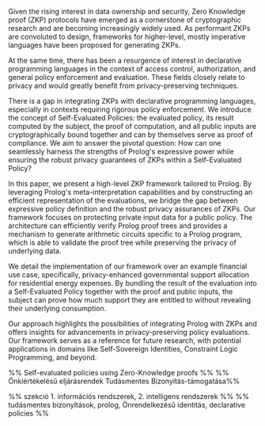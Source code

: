 Given the rising interest in data ownership and security, Zero Knowledge proof (ZKP) protocols have emerged as a cornerstone of cryptographic research and are becoming increasingly widely used. As performant ZKPs are convoluted to design, frameworks for higher-level, mostly imperative languages have been proposed for generating ZKPs.

At the same time, there has been a resurgence of interest in declarative programming languages in the context of access control, authorization, and general policy enforcement and evaluation. These fields closely relate to privacy and would greatly benefit from privacy-preserving techniques.

There is a gap in integrating ZKPs with declarative programming languages, especially in contexts requiring rigorous policy enforcement. We introduce the concept of Self-Evaluated Policies: the evaluated policy, its result computed by the subject, the proof of computation, and all public inputs are cryptographically bound together and can by themselves serve as proof of compliance. We aim to answer the pivotal question: How can one seamlessly harness the strengths of Prolog's expressive power while ensuring the robust privacy guarantees of ZKPs within a Self-Evaluated Policy?

In this paper, we present a high-level ZKP framework tailored to Prolog. By leveraging Prolog's meta-interpretation capabilities and by constructing an efficient representation of the evaluations, we bridge the gap between expressive policy definition and the robust privacy assurances of ZKPs. Our framework focuses on protecting private input data for a public policy. The architecture can efficiently verify Prolog proof trees and provides a mechanism to generate arithmetic circuits specific to a Prolog program, which is able to validate the proof tree while preserving the privacy of underlying data.

We detail the implementation of our framework over an example financial use case, specifically, privacy-enhanced governmental support allocation for residential energy expenses. By bundling the result of the evaluation into a Self-Evaluated Policy together with the proof and public inputs, the subject can prove how much support they are entitled to without revealing their underlying consumption.

Our approach highlights the possibilities of integrating Prolog with ZKPs and offers insights for advancements in privacy-preserving policy evaluations. Our framework serves as a reference for future research, with potential applications in domains like Self-Sovereign Identities, Constraint Logic Programming, and beyond.

%% Self-evaluated policies using Zero-Knowledge proofs %%
%% Önkiértékelésű eljárásrendek Tudásmentes Bizonyítás-támogatása%%


%% szekció 1. információs rendszerek, 2. intelligens rendszerek %%
%% tudásmentes bizonyítások, prolog, Önrendelkezésű identitás, declarative policies %%

